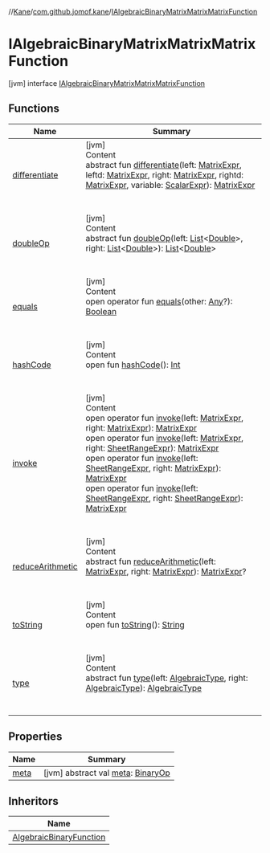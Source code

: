 //[Kane](../../index.md)/[com.github.jomof.kane](../index.md)/[IAlgebraicBinaryMatrixMatrixMatrixFunction](index.md)



# IAlgebraicBinaryMatrixMatrixMatrixFunction  
 [jvm] interface [IAlgebraicBinaryMatrixMatrixMatrixFunction](index.md)   


## Functions  
  
|  Name|  Summary| 
|---|---|
| <a name="com.github.jomof.kane/IAlgebraicBinaryMatrixMatrixMatrixFunction/differentiate/#com.github.jomof.kane.MatrixExpr#com.github.jomof.kane.MatrixExpr#com.github.jomof.kane.MatrixExpr#com.github.jomof.kane.MatrixExpr#com.github.jomof.kane.ScalarExpr/PointingToDeclaration/"></a>[differentiate](differentiate.md)| <a name="com.github.jomof.kane/IAlgebraicBinaryMatrixMatrixMatrixFunction/differentiate/#com.github.jomof.kane.MatrixExpr#com.github.jomof.kane.MatrixExpr#com.github.jomof.kane.MatrixExpr#com.github.jomof.kane.MatrixExpr#com.github.jomof.kane.ScalarExpr/PointingToDeclaration/"></a>[jvm]  <br>Content  <br>abstract fun [differentiate](differentiate.md)(left: [MatrixExpr](../-matrix-expr/index.md), leftd: [MatrixExpr](../-matrix-expr/index.md), right: [MatrixExpr](../-matrix-expr/index.md), rightd: [MatrixExpr](../-matrix-expr/index.md), variable: [ScalarExpr](../-scalar-expr/index.md)): [MatrixExpr](../-matrix-expr/index.md)  <br><br><br>
| <a name="com.github.jomof.kane/IAlgebraicBinaryMatrixMatrixMatrixFunction/doubleOp/#kotlin.collections.List[kotlin.Double]#kotlin.collections.List[kotlin.Double]/PointingToDeclaration/"></a>[doubleOp](double-op.md)| <a name="com.github.jomof.kane/IAlgebraicBinaryMatrixMatrixMatrixFunction/doubleOp/#kotlin.collections.List[kotlin.Double]#kotlin.collections.List[kotlin.Double]/PointingToDeclaration/"></a>[jvm]  <br>Content  <br>abstract fun [doubleOp](double-op.md)(left: [List](https://kotlinlang.org/api/latest/jvm/stdlib/kotlin.collections/-list/index.html)<[Double](https://kotlinlang.org/api/latest/jvm/stdlib/kotlin/-double/index.html)>, right: [List](https://kotlinlang.org/api/latest/jvm/stdlib/kotlin.collections/-list/index.html)<[Double](https://kotlinlang.org/api/latest/jvm/stdlib/kotlin/-double/index.html)>): [List](https://kotlinlang.org/api/latest/jvm/stdlib/kotlin.collections/-list/index.html)<[Double](https://kotlinlang.org/api/latest/jvm/stdlib/kotlin/-double/index.html)>  <br><br><br>
| <a name="kotlin/Any/equals/#kotlin.Any?/PointingToDeclaration/"></a>[equals](../../com.github.jomof.kane.impl.types/-double-algebraic-type/index.md#%5Bkotlin%2FAny%2Fequals%2F%23kotlin.Any%3F%2FPointingToDeclaration%2F%5D%2FFunctions%2F-1032410443)| <a name="kotlin/Any/equals/#kotlin.Any?/PointingToDeclaration/"></a>[jvm]  <br>Content  <br>open operator fun [equals](../../com.github.jomof.kane.impl.types/-double-algebraic-type/index.md#%5Bkotlin%2FAny%2Fequals%2F%23kotlin.Any%3F%2FPointingToDeclaration%2F%5D%2FFunctions%2F-1032410443)(other: [Any](https://kotlinlang.org/api/latest/jvm/stdlib/kotlin/-any/index.html)?): [Boolean](https://kotlinlang.org/api/latest/jvm/stdlib/kotlin/-boolean/index.html)  <br><br><br>
| <a name="kotlin/Any/hashCode/#/PointingToDeclaration/"></a>[hashCode](../../com.github.jomof.kane.impl.types/-double-algebraic-type/index.md#%5Bkotlin%2FAny%2FhashCode%2F%23%2FPointingToDeclaration%2F%5D%2FFunctions%2F-1032410443)| <a name="kotlin/Any/hashCode/#/PointingToDeclaration/"></a>[jvm]  <br>Content  <br>open fun [hashCode](../../com.github.jomof.kane.impl.types/-double-algebraic-type/index.md#%5Bkotlin%2FAny%2FhashCode%2F%23%2FPointingToDeclaration%2F%5D%2FFunctions%2F-1032410443)(): [Int](https://kotlinlang.org/api/latest/jvm/stdlib/kotlin/-int/index.html)  <br><br><br>
| <a name="com.github.jomof.kane/IAlgebraicBinaryMatrixMatrixMatrixFunction/invoke/#com.github.jomof.kane.MatrixExpr#com.github.jomof.kane.MatrixExpr/PointingToDeclaration/"></a>[invoke](invoke.md)| <a name="com.github.jomof.kane/IAlgebraicBinaryMatrixMatrixMatrixFunction/invoke/#com.github.jomof.kane.MatrixExpr#com.github.jomof.kane.MatrixExpr/PointingToDeclaration/"></a>[jvm]  <br>Content  <br>open operator fun [invoke](invoke.md)(left: [MatrixExpr](../-matrix-expr/index.md), right: [MatrixExpr](../-matrix-expr/index.md)): [MatrixExpr](../-matrix-expr/index.md)  <br>open operator fun [invoke](invoke.md)(left: [MatrixExpr](../-matrix-expr/index.md), right: [SheetRangeExpr](../../com.github.jomof.kane.impl.sheet/-sheet-range-expr/index.md)): [MatrixExpr](../-matrix-expr/index.md)  <br>open operator fun [invoke](invoke.md)(left: [SheetRangeExpr](../../com.github.jomof.kane.impl.sheet/-sheet-range-expr/index.md), right: [MatrixExpr](../-matrix-expr/index.md)): [MatrixExpr](../-matrix-expr/index.md)  <br>open operator fun [invoke](invoke.md)(left: [SheetRangeExpr](../../com.github.jomof.kane.impl.sheet/-sheet-range-expr/index.md), right: [SheetRangeExpr](../../com.github.jomof.kane.impl.sheet/-sheet-range-expr/index.md)): [MatrixExpr](../-matrix-expr/index.md)  <br><br><br>
| <a name="com.github.jomof.kane/IAlgebraicBinaryMatrixMatrixMatrixFunction/reduceArithmetic/#com.github.jomof.kane.MatrixExpr#com.github.jomof.kane.MatrixExpr/PointingToDeclaration/"></a>[reduceArithmetic](reduce-arithmetic.md)| <a name="com.github.jomof.kane/IAlgebraicBinaryMatrixMatrixMatrixFunction/reduceArithmetic/#com.github.jomof.kane.MatrixExpr#com.github.jomof.kane.MatrixExpr/PointingToDeclaration/"></a>[jvm]  <br>Content  <br>abstract fun [reduceArithmetic](reduce-arithmetic.md)(left: [MatrixExpr](../-matrix-expr/index.md), right: [MatrixExpr](../-matrix-expr/index.md)): [MatrixExpr](../-matrix-expr/index.md)?  <br><br><br>
| <a name="kotlin/Any/toString/#/PointingToDeclaration/"></a>[toString](../../com.github.jomof.kane.impl.types/-object-kane-type/-companion/index.md#%5Bkotlin%2FAny%2FtoString%2F%23%2FPointingToDeclaration%2F%5D%2FFunctions%2F-1032410443)| <a name="kotlin/Any/toString/#/PointingToDeclaration/"></a>[jvm]  <br>Content  <br>open fun [toString](../../com.github.jomof.kane.impl.types/-object-kane-type/-companion/index.md#%5Bkotlin%2FAny%2FtoString%2F%23%2FPointingToDeclaration%2F%5D%2FFunctions%2F-1032410443)(): [String](https://kotlinlang.org/api/latest/jvm/stdlib/kotlin/-string/index.html)  <br><br><br>
| <a name="com.github.jomof.kane/IAlgebraicBinaryMatrixMatrixMatrixFunction/type/#com.github.jomof.kane.impl.types.AlgebraicType#com.github.jomof.kane.impl.types.AlgebraicType/PointingToDeclaration/"></a>[type](type.md)| <a name="com.github.jomof.kane/IAlgebraicBinaryMatrixMatrixMatrixFunction/type/#com.github.jomof.kane.impl.types.AlgebraicType#com.github.jomof.kane.impl.types.AlgebraicType/PointingToDeclaration/"></a>[jvm]  <br>Content  <br>abstract fun [type](type.md)(left: [AlgebraicType](../../com.github.jomof.kane.impl.types/-algebraic-type/index.md), right: [AlgebraicType](../../com.github.jomof.kane.impl.types/-algebraic-type/index.md)): [AlgebraicType](../../com.github.jomof.kane.impl.types/-algebraic-type/index.md)  <br><br><br>


## Properties  
  
|  Name|  Summary| 
|---|---|
| <a name="com.github.jomof.kane/IAlgebraicBinaryMatrixMatrixMatrixFunction/meta/#/PointingToDeclaration/"></a>[meta](meta.md)| <a name="com.github.jomof.kane/IAlgebraicBinaryMatrixMatrixMatrixFunction/meta/#/PointingToDeclaration/"></a> [jvm] abstract val [meta](meta.md): [BinaryOp](../../com.github.jomof.kane.impl/-binary-op/index.md)   <br>


## Inheritors  
  
|  Name| 
|---|
| <a name="com.github.jomof.kane.impl.functions/AlgebraicBinaryFunction///PointingToDeclaration/"></a>[AlgebraicBinaryFunction](../../com.github.jomof.kane.impl.functions/-algebraic-binary-function/index.md)

